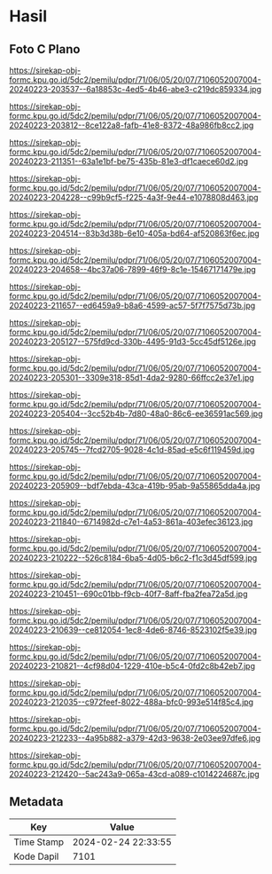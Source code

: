 # Hasil

## Foto C Plano

https://sirekap-obj-formc.kpu.go.id/5dc2/pemilu/pdpr/71/06/05/20/07/7106052007004-20240223-203537--6a18853c-4ed5-4b46-abe3-c219dc859334.jpg

https://sirekap-obj-formc.kpu.go.id/5dc2/pemilu/pdpr/71/06/05/20/07/7106052007004-20240223-203812--8ce122a8-fafb-41e8-8372-48a986fb8cc2.jpg

https://sirekap-obj-formc.kpu.go.id/5dc2/pemilu/pdpr/71/06/05/20/07/7106052007004-20240223-211351--63a1e1bf-be75-435b-81e3-df1caece60d2.jpg

https://sirekap-obj-formc.kpu.go.id/5dc2/pemilu/pdpr/71/06/05/20/07/7106052007004-20240223-204228--c99b9cf5-f225-4a3f-9e44-e1078808d463.jpg

https://sirekap-obj-formc.kpu.go.id/5dc2/pemilu/pdpr/71/06/05/20/07/7106052007004-20240223-204514--83b3d38b-6e10-405a-bd64-af520863f6ec.jpg

https://sirekap-obj-formc.kpu.go.id/5dc2/pemilu/pdpr/71/06/05/20/07/7106052007004-20240223-204658--4bc37a06-7899-46f9-8c1e-15467171479e.jpg

https://sirekap-obj-formc.kpu.go.id/5dc2/pemilu/pdpr/71/06/05/20/07/7106052007004-20240223-211657--ed6459a9-b8a6-4599-ac57-5f7f7575d73b.jpg

https://sirekap-obj-formc.kpu.go.id/5dc2/pemilu/pdpr/71/06/05/20/07/7106052007004-20240223-205127--575fd9cd-330b-4495-91d3-5cc45df5126e.jpg

https://sirekap-obj-formc.kpu.go.id/5dc2/pemilu/pdpr/71/06/05/20/07/7106052007004-20240223-205301--3309e318-85d1-4da2-9280-66ffcc2e37e1.jpg

https://sirekap-obj-formc.kpu.go.id/5dc2/pemilu/pdpr/71/06/05/20/07/7106052007004-20240223-205404--3cc52b4b-7d80-48a0-86c6-ee36591ac569.jpg

https://sirekap-obj-formc.kpu.go.id/5dc2/pemilu/pdpr/71/06/05/20/07/7106052007004-20240223-205745--7fcd2705-9028-4c1d-85ad-e5c6f119459d.jpg

https://sirekap-obj-formc.kpu.go.id/5dc2/pemilu/pdpr/71/06/05/20/07/7106052007004-20240223-205909--bdf7ebda-43ca-419b-95ab-9a55865dda4a.jpg

https://sirekap-obj-formc.kpu.go.id/5dc2/pemilu/pdpr/71/06/05/20/07/7106052007004-20240223-211840--6714982d-c7e1-4a53-861a-403efec36123.jpg

https://sirekap-obj-formc.kpu.go.id/5dc2/pemilu/pdpr/71/06/05/20/07/7106052007004-20240223-210222--526c8184-6ba5-4d05-b6c2-f1c3d45df599.jpg

https://sirekap-obj-formc.kpu.go.id/5dc2/pemilu/pdpr/71/06/05/20/07/7106052007004-20240223-210451--690c01bb-f9cb-40f7-8aff-fba2fea72a5d.jpg

https://sirekap-obj-formc.kpu.go.id/5dc2/pemilu/pdpr/71/06/05/20/07/7106052007004-20240223-210639--ce812054-1ec8-4de6-8746-8523102f5e39.jpg

https://sirekap-obj-formc.kpu.go.id/5dc2/pemilu/pdpr/71/06/05/20/07/7106052007004-20240223-210821--4cf98d04-1229-410e-b5c4-0fd2c8b42eb7.jpg

https://sirekap-obj-formc.kpu.go.id/5dc2/pemilu/pdpr/71/06/05/20/07/7106052007004-20240223-212035--c972feef-8022-488a-bfc0-993e514f85c4.jpg

https://sirekap-obj-formc.kpu.go.id/5dc2/pemilu/pdpr/71/06/05/20/07/7106052007004-20240223-212233--4a95b882-a379-42d3-9638-2e03ee97dfe6.jpg

https://sirekap-obj-formc.kpu.go.id/5dc2/pemilu/pdpr/71/06/05/20/07/7106052007004-20240223-212420--5ac243a9-065a-43cd-a089-c1014224687c.jpg


## Metadata

| Key        | Value               |
| ---------- | ------------------- |
| Time Stamp | 2024-02-24 22:33:55 |
| Kode Dapil | 7101                |



